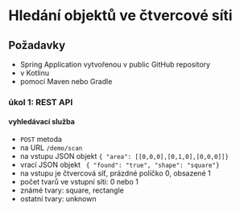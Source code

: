# Hledání objektů ve čtvercové síti

## Požadavky

- Spring Application vytvořenou v public GitHub repository
- v Kotlinu
- pomocí Maven nebo Gradle

### úkol 1: REST API

#### vyhledávací služba
- `POST` metoda
- na URL `/demo/scan`
- na vstupu JSON objekt `{ "area": [[0,0,0],[0,1,0],[0,0,0]]}`
- vrací JSON objekt ` { "found": "true", "shape": "square"}`
- na vstupu je čtvercová síť, prázdné políčko 0, obsazené 1
- počet tvarů ve vstupní síti: 0 nebo 1 
- známé tvary: square, rectangle
- ostatní tvary: unknown
